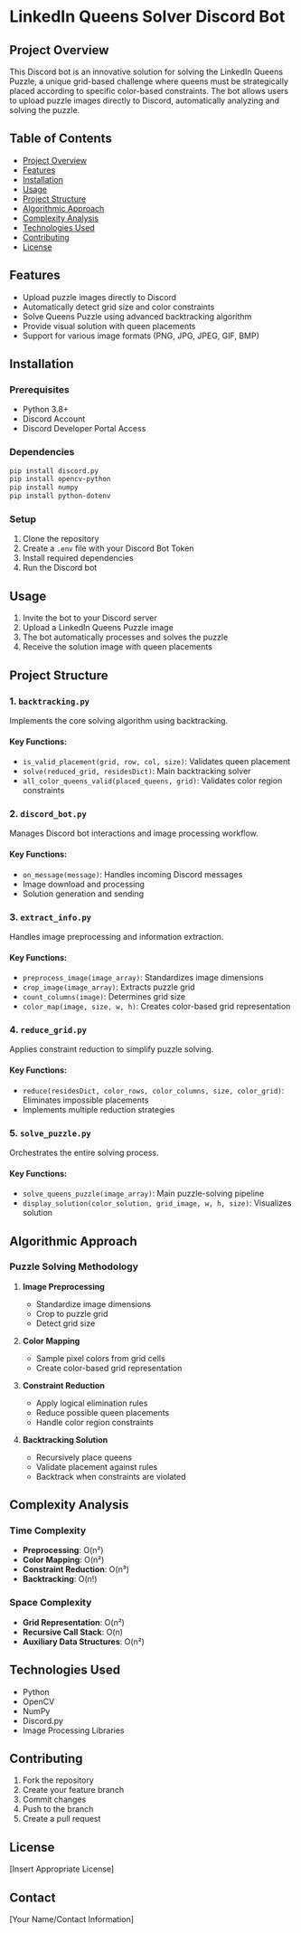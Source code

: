 # LinkedIn Queens Solver Discord Bot

## Project Overview

This Discord bot is an innovative solution for solving the LinkedIn Queens Puzzle, a unique grid-based challenge where queens must be strategically placed according to specific color-based constraints. The bot allows users to upload puzzle images directly to Discord, automatically analyzing and solving the puzzle.

## Table of Contents

- [Project Overview](#project-overview)
- [Features](#features)
- [Installation](#installation)
- [Usage](#usage)
- [Project Structure](#project-structure)
- [Algorithmic Approach](#algorithmic-approach)
- [Complexity Analysis](#complexity-analysis)
- [Technologies Used](#technologies-used)
- [Contributing](#contributing)
- [License](#license)

## Features

- Upload puzzle images directly to Discord
- Automatically detect grid size and color constraints
- Solve Queens Puzzle using advanced backtracking algorithm
- Provide visual solution with queen placements
- Support for various image formats (PNG, JPG, JPEG, GIF, BMP)

## Installation

### Prerequisites

- Python 3.8+
- Discord Account
- Discord Developer Portal Access

### Dependencies

```bash
pip install discord.py
pip install opencv-python
pip install numpy
pip install python-dotenv
```

### Setup

1. Clone the repository
2. Create a `.env` file with your Discord Bot Token
3. Install required dependencies
4. Run the Discord bot

## Usage

1. Invite the bot to your Discord server
2. Upload a LinkedIn Queens Puzzle image
3. The bot automatically processes and solves the puzzle
4. Receive the solution image with queen placements

## Project Structure

### 1. `backtracking.py`

Implements the core solving algorithm using backtracking.

#### Key Functions:

- `is_valid_placement(grid, row, col, size)`: Validates queen placement
- `solve(reduced_grid, residesDict)`: Main backtracking solver
- `all_color_queens_valid(placed_queens, grid)`: Validates color region constraints

### 2. `discord_bot.py`

Manages Discord bot interactions and image processing workflow.

#### Key Functions:

- `on_message(message)`: Handles incoming Discord messages
- Image download and processing
- Solution generation and sending

### 3. `extract_info.py`

Handles image preprocessing and information extraction.

#### Key Functions:

- `preprocess_image(image_array)`: Standardizes image dimensions
- `crop_image(image_array)`: Extracts puzzle grid
- `count_columns(image)`: Determines grid size
- `color_map(image, size, w, h)`: Creates color-based grid representation

### 4. `reduce_grid.py`

Applies constraint reduction to simplify puzzle solving.

#### Key Functions:

- `reduce(residesDict, color_rows, color_columns, size, color_grid)`: Eliminates impossible placements
- Implements multiple reduction strategies

### 5. `solve_puzzle.py`

Orchestrates the entire solving process.

#### Key Functions:

- `solve_queens_puzzle(image_array)`: Main puzzle-solving pipeline
- `display_solution(color_solution, grid_image, w, h, size)`: Visualizes solution

## Algorithmic Approach

### Puzzle Solving Methodology

1. **Image Preprocessing**

   - Standardize image dimensions
   - Crop to puzzle grid
   - Detect grid size

2. **Color Mapping**

   - Sample pixel colors from grid cells
   - Create color-based grid representation

3. **Constraint Reduction**

   - Apply logical elimination rules
   - Reduce possible queen placements
   - Handle color region constraints

4. **Backtracking Solution**
   - Recursively place queens
   - Validate placement against rules
   - Backtrack when constraints are violated

## Complexity Analysis

### Time Complexity

- **Preprocessing**: O(n²)
- **Color Mapping**: O(n²)
- **Constraint Reduction**: O(n³)
- **Backtracking**: O(n!)

### Space Complexity

- **Grid Representation**: O(n²)
- **Recursive Call Stack**: O(n)
- **Auxiliary Data Structures**: O(n²)

## Technologies Used

- Python
- OpenCV
- NumPy
- Discord.py
- Image Processing Libraries

## Contributing

1. Fork the repository
2. Create your feature branch
3. Commit changes
4. Push to the branch
5. Create a pull request

## License

[Insert Appropriate License]

## Contact

[Your Name/Contact Information]

